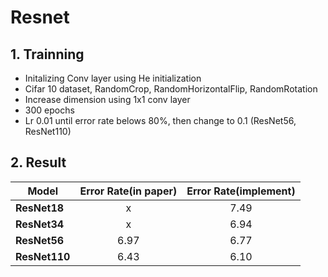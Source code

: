 # Resnet
 
## 1. Trainning
 - Initalizing Conv layer using He initialization
 - Cifar 10 dataset, RandomCrop, RandomHorizontalFlip, RandomRotation
 - Increase dimension using 1x1 conv layer
 - 300 epochs
 - Lr 0.01 until error rate belows 80%, then change to 0.1 (ResNet56, ResNet110)

## 2. Result
Model | Error Rate(in paper) | Error Rate(implement)
---|:---:|:---:
**ResNet18** | x | 7.49 
**ResNet34** | x | 6.94 
**ResNet56** | 6.97 | 6.77
**ResNet110** | 6.43 | 6.10
